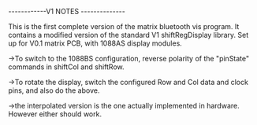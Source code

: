 ------------V1 NOTES --------------

This is the first complete version of the matrix bluetooth vis program. It contains a modified version of the standard V1 
shiftRegDisplay library. Set up for V0.1 matrix PCB, with 1088AS display modules. 

->To switch to the 1088BS configuration, reverse polarity of the "pinState" commands in shiftCol and shiftRow. 

->To rotate the display, switch the configured Row and Col data and clock pins, and also do the above. 

->the interpolated version is the one actually implemented in hardware. However either should work.